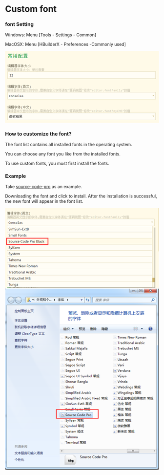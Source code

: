 # Custom font

### font Setting

Windows: Menu [Tools - Settings - Common]

MacOSX: Menu [HBuilderX - Preferences -Commonly used]

<img src="/static/snapshots/tutorial/font_1.png" />

### How to customize the font?

The font list contains all installed fonts in the operating system.

You can choose any font you like from the installed fonts.

To use custom fonts, you must first install the fonts.

### Example

Take [source-code-pro](https://github.com/adobe-fonts/source-code-pro) as an example.

Downloading the font and click to install. After the installation is successful, the new font will appear in the font list.

<img src="/static/snapshots/tutorial/font_2.png" />

<img src="/static/snapshots/tutorial/font_3.png" />
